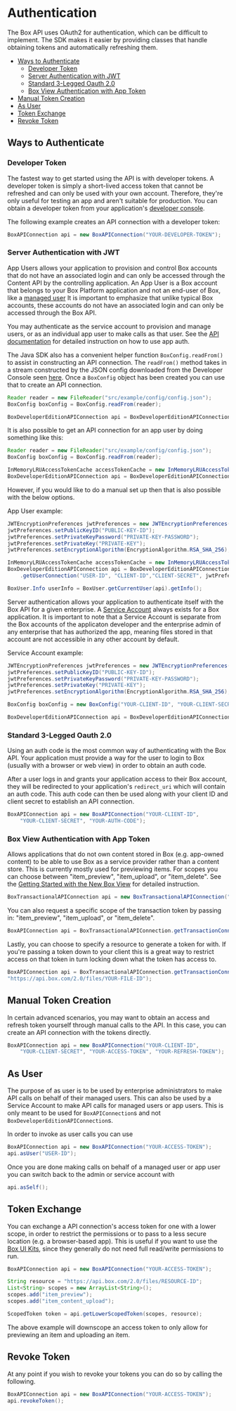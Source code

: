 Authentication
==============

The Box API uses OAuth2 for authentication, which can be difficult to implement.
The SDK makes it easier by providing classes that handle obtaining tokens and
automatically refreshing them.

<!-- START doctoc generated TOC please keep comment here to allow auto update -->
<!-- DON'T EDIT THIS SECTION, INSTEAD RE-RUN doctoc TO UPDATE -->


- [Ways to Authenticate](#ways-to-authenticate)
  - [Developer Token](#developer-token)
  - [Server Authentication with JWT](#server-authentication-with-jwt)
  - [Standard 3-Legged Oauth 2.0](#standard-3-legged-oauth-20)
  - [Box View Authentication with App Token](#box-view-authentication-with-app-token)
- [Manual Token Creation](#manual-token-creation)
- [As User](#as-user)
- [Token Exchange](#token-exchange)
- [Revoke Token](#revoke-token)

<!-- END doctoc generated TOC please keep comment here to allow auto update -->
Ways to Authenticate
--------------------

### Developer Token

The fastest way to get started using the API is with developer tokens. A
developer token is simply a short-lived access token that cannot be refreshed
and can only be used with your own account. Therefore, they're only useful for
testing an app and aren't suitable for production. You can obtain a developer
token from your application's [developer
console](https://cloud.app.box.com/developers/services).

The following example creates an API connection with a developer token:

<!-- sample x_auth init_with_dev_token -->
```java
BoxAPIConnection api = new BoxAPIConnection("YOUR-DEVELOPER-TOKEN");
```

### Server Authentication with JWT


App Users allows your application to provision and control Box accounts that do not have an associated login
and can only be accessed through the Content API by the controlling application. An App User is a Box account that 
belongs to your Box Platform application and not an end-user of Box, like a [managed user](https://developer.box.com/v2.0/reference#user-object)
It is important to emphasize that unlike typical Box accounts, these accounts do not have an associated login and can only be accessed through the Box API. 

You may authenticate as the service 
account to provision and manage users, or as an individual app user to make calls as that user. See the 
[API documentation](https://github.com/box/box-node-sdk/blob/main/docs/authentication.md#app-user-authentication)
for detailed instruction on how to use app auth. 

The Java SDK also has a convenient helper function `BoxConfig.readFrom()` to assist in constructing an API connection.
The `readFrom()` method takes in a stream constructed by the JSON config downloaded from the Developer Console seen 
[here](https://developer.box.com/docs/setting-up-a-jwt-app#section-use-an-application-config-file). Once a `BoxConfig`
object has been created you can use that to create an API connection.

<!-- sample x_auth init_with_jwt_enterprise -->
```java
Reader reader = new FileReader("src/example/config/config.json");
BoxConfig boxConfig = BoxConfig.readFrom(reader);

BoxDeveloperEditionAPIConnection api = BoxDeveloperEditionAPIConnection.getAppEnterpriseConnection(boxConfig);
```

It is also possible to get an API connection for an app user by doing something like this:

<!-- sample x_auth init_with_jwt_with_user_id -->
```java
Reader reader = new FileReader("src/example/config/config.json");
BoxConfig boxConfig = BoxConfig.readFrom(reader);

InMemoryLRUAccessTokenCache accessTokenCache = new InMemoryLRUAccessTokenCache(100);
BoxDeveloperEditionAPIConnection api = BoxDeveloperEditionAPIConnection.getUserConnection(userId, boxConfig, accessTokenCache);
```

However, if you would like to do a manual set up then that is also possible with the below options.

App User example: 
```java
JWTEncryptionPreferences jwtPreferences = new JWTEncryptionPreferences();
jwtPreferences.setPublicKeyID("PUBLIC-KEY-ID");
jwtPreferences.setPrivateKeyPassword("PRIVATE-KEY-PASSWORD");
jwtPreferences.setPrivateKey("PRIVATE-KEY");
jwtPreferences.setEncryptionAlgorithm(EncryptionAlgorithm.RSA_SHA_256);

InMemoryLRUAccessTokenCache accessTokenCache = new InMemoryLRUAccessTokenCache(100);
BoxDeveloperEditionAPIConnection api = BoxDeveloperEditionAPIConnection
    .getUserConnection("USER-ID", "CLIENT-ID","CLIENT-SECRET", jwtPreferences, accessTokenCache);

BoxUser.Info userInfo = BoxUser.getCurrentUser(api).getInfo();
```

Server authentication allows your application to authenticate itself with the Box API for a given enterprise. A 
[Service Account](https://developer.box.com/v2.0/docs/service-account) always exists for a Box application. It is important to
note that a Service Account is separate from the Box accounts of the applicaton developer and the enterprise admin of any enterprise that has
authorized the app, meaning files stored in that account are not accessible in any other account by default. 

Service Account example:
<!-- sample x_auth init_with_jwt_enterprise_with_config -->
```java
JWTEncryptionPreferences jwtPreferences = new JWTEncryptionPreferences();
jwtPreferences.setPublicKeyID("PUBLIC-KEY-ID");
jwtPreferences.setPrivateKeyPassword("PRIVATE-KEY-PASSWORD");
jwtPreferences.setPrivateKey("PRIVATE-KEY");
jwtPreferences.setEncryptionAlgorithm(EncryptionAlgorithm.RSA_SHA_256);

BoxConfig boxConfig = new BoxConfig("YOUR-CLIENT-ID", "YOUR-CLIENT-SECRET", "ENTERPRISE-ID", jwtPreferences);

BoxDeveloperEditionAPIConnection api = BoxDeveloperEditionAPIConnection.getAppEnterpriseConnection(boxConfig);
```

### Standard 3-Legged Oauth 2.0

Using an auth code is the most common way of authenticating with the Box API.
Your application must provide a way for the user to login to Box (usually with a
browser or web view) in order to obtain an auth code.

After a user logs in and grants your application access to their Box account,
they will be redirected to your application's `redirect_uri` which will contain
an auth code. This auth code can then be used along with your client ID and
client secret to establish an API connection.

<!-- sample post_token -->
```java
BoxAPIConnection api = new BoxAPIConnection("YOUR-CLIENT-ID",
    "YOUR-CLIENT-SECRET", "YOUR-AUTH-CODE");
```

### Box View Authentication with App Token

Allows applications that do not own content stored in Box (e.g. app-owned content) to be able to use Box as a service
provider rather than a content store. This is currently mostly used for previewing items. For scopes you can choose 
between "item_preview", "item_upload", or "item_delete". See the 
[Getting Started with the New Box View](https://developer.box.com/docs/getting-started-with-new-box-view) for detailed
instruction.

<!-- sample x_auth init_with_app_token -->
```java
BoxTransactionalAPIConnection api = new BoxTransactionalAPIConnection("YOUR-ACCESS-TOKEN");
```

You can also request a specific scope of the transaction token by passing in: "item_preview", "item_upload", or "item_delete". 

```java
BoxAPIConnection api = BoxTransactionalAPIConnection.getTransactionConnection("YOUR-ACCESS-TOKEN", "item_preview");
```

Lastly, you can choose to specify a resource to generate a token for with. If you're passing a token down to your client
this is a great way to restrict access on that token in turn locking down what the token has access to. 

```java
BoxAPIConnection api = BoxTransactionalAPIConnection.getTransactionConnection("YOUR-ACCESS-TOKEN", "item_preview", 
"https://api.box.com/2.0/files/YOUR-FILE-ID");
```

Manual Token Creation
---------------------

In certain advanced scenarios, you may want to obtain an access and refresh
token yourself through manual calls to the API. In this case, you can create an
API connection with the tokens directly.

<!-- sample x_auth init_with_access_and_refresh_token -->
```java
BoxAPIConnection api = new BoxAPIConnection("YOUR-CLIENT-ID",
    "YOUR-CLIENT-SECRET", "YOUR-ACCESS-TOKEN", "YOUR-REFRESH-TOKEN");
```

As User
-------

The purpose of as user is to be used by enterprise administrators to make API calls on behalf of their managed users. 
This can also be used by a Service Account to make API calls for managed users or app users. This is only meant to be used
for `BoxAPIConnection`s and not `BoxDeveloperEditionAPIConnection`s.

In order to invoke as user calls you can use 

<!-- sample x_auth init_with_as_user_header -->
```java
BoxAPIConnection api = new BoxAPIConnection("YOUR-ACCESS-TOKEN");
api.asUser("USER-ID");
```

Once you are done making calls on behalf of a managed user or app user you can switch back to the admin or service account with

<!-- sample x_auth init_with_as_self -->
```java
api.asSelf();
```

Token Exchange
--------------

You can exchange a API connection's access token for one with a lower scope, in order to restrict the permissions
or to pass to a less secure location (e.g. a browser-based app). This is useful if you want to use the 
[Box UI Kits](https://developer.box.com/docs/box-ui-elements), since they generally do not need full read/write 
permissions to run. 

<!-- sample post_oauth2_token downscope_token -->
```java
BoxAPIConnection api = new BoxAPIConnection("YOUR-ACCESS-TOKEN");

String resource = "https://api.box.com/2.0/files/RESOURCE-ID";
List<String> scopes = new ArrayList<String>();
scopes.add("item_preview");
scopes.add("item_content_upload");

ScopedToken token = api.getLowerScopedToken(scopes, resource);
```

The above example will downscope an access token to only allow for previewing an item and uploading an item. 

Revoke Token
------------

At any point if you wish to revoke your tokens you can do so by calling the following. 

<!-- sample post_revoke -->
```java
BoxAPIConnection api = new BoxAPIConnection("YOUR-ACCESS-TOKEN");
api.revokeToken();
```


